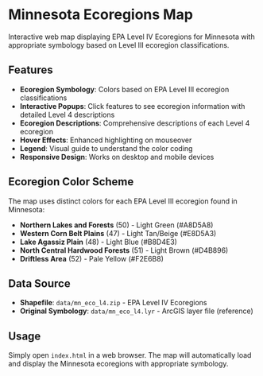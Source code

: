 # Minnesota Ecoregions Map

Interactive web map displaying EPA Level IV Ecoregions for Minnesota with appropriate symbology based on Level III ecoregion classifications.

## Features

- **Ecoregion Symbology**: Colors based on EPA Level III ecoregion classifications
- **Interactive Popups**: Click features to see ecoregion information with detailed Level 4 descriptions
- **Ecoregion Descriptions**: Comprehensive descriptions of each Level 4 ecoregion
- **Hover Effects**: Enhanced highlighting on mouseover
- **Legend**: Visual guide to understand the color coding
- **Responsive Design**: Works on desktop and mobile devices

## Ecoregion Color Scheme

The map uses distinct colors for each EPA Level III ecoregion found in Minnesota:

- **Northern Lakes and Forests** (50) - Light Green (#A8D5A8)
- **Western Corn Belt Plains** (47) - Light Tan/Beige (#E8D5A3)  
- **Lake Agassiz Plain** (48) - Light Blue (#B8D4E3)
- **North Central Hardwood Forests** (51) - Light Brown (#D4B896)
- **Driftless Area** (52) - Pale Yellow (#F2E6B8)

## Data Source

- **Shapefile**: `data/mn_eco_l4.zip` - EPA Level IV Ecoregions
- **Original Symbology**: `data/mn_eco_l4.lyr` - ArcGIS layer file (reference)

## Usage

Simply open `index.html` in a web browser. The map will automatically load and display the Minnesota ecoregions with appropriate symbology.

